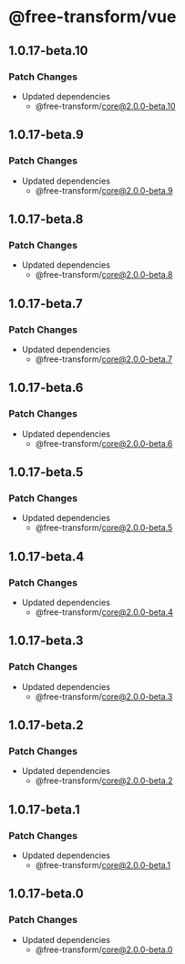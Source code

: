 # @free-transform/vue

## 1.0.17-beta.10

### Patch Changes

- Updated dependencies
  - @free-transform/core@2.0.0-beta.10

## 1.0.17-beta.9

### Patch Changes

- Updated dependencies
  - @free-transform/core@2.0.0-beta.9

## 1.0.17-beta.8

### Patch Changes

- Updated dependencies
  - @free-transform/core@2.0.0-beta.8

## 1.0.17-beta.7

### Patch Changes

- Updated dependencies
  - @free-transform/core@2.0.0-beta.7

## 1.0.17-beta.6

### Patch Changes

- Updated dependencies
  - @free-transform/core@2.0.0-beta.6

## 1.0.17-beta.5

### Patch Changes

- Updated dependencies
  - @free-transform/core@2.0.0-beta.5

## 1.0.17-beta.4

### Patch Changes

- Updated dependencies
  - @free-transform/core@2.0.0-beta.4

## 1.0.17-beta.3

### Patch Changes

- Updated dependencies
  - @free-transform/core@2.0.0-beta.3

## 1.0.17-beta.2

### Patch Changes

- Updated dependencies
  - @free-transform/core@2.0.0-beta.2

## 1.0.17-beta.1

### Patch Changes

- Updated dependencies
  - @free-transform/core@2.0.0-beta.1

## 1.0.17-beta.0

### Patch Changes

- Updated dependencies
  - @free-transform/core@2.0.0-beta.0
